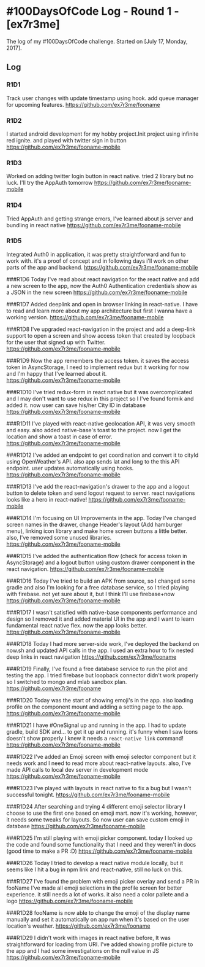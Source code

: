 # #100DaysOfCode Log - Round 1 - [ex7r3me]

The log of my #100DaysOfCode challenge. Started on [July 17, Monday, 2017].

## Log

### R1D1

Track user changes with update timestamp using hook. add queue manager for upcoming features. https://github.com/ex7r3me/fooname

### R1D2

I started android development for my hobby project.Init project using infinite red ignite. and played with twitter sign in button https://github.com/ex7r3me/fooname-mobile

### R1D3

Worked on adding twitter login button in react native. tried 2 library but no luck. I'll try the AppAuth tomorrow https://github.com/ex7r3me/fooname-mobile

### R1D4

Tried AppAuth and getting strange errors, I've learned about js server and bundling in react native https://github.com/ex7r3me/fooname-mobile

### R1D5

Integrated Auth0 in application, it was pretty straightforward and fun to work with. it's a proof of concept and in following days i'll work on other parts of the app and backend.
https://github.com/ex7r3me/fooname-mobile

###R1D6
Today I've read about react navigation for the react native and add a new screen to the app, now the Auth0 Authentication credentials show as a JSON in the new screen
https://github.com/ex7r3me/fooname-mobile

###R1D7
Added deeplink and open in browser linking in react-native. I have to read and learn more about my app architecture but first I wanna have a working version.
https://github.com/ex7r3me/fooname-mobile

###R1D8
I've upgraded react-navigation in the project and add a deep-link support to open a screen and show access token that created by loopback for the user that signed up with Twitter.
https://github.com/ex7r3me/fooname-mobile

###R1D9
Now the app remembers the access token. it saves the access token in AsyncStorage, I need to implement redux but it working for now and I'm happy that I've learned about it.
https://github.com/ex7r3me/fooname-mobile

###R1D10
I've tried redux-form in react native but it was overcomplicated and I may don't want to use redux in this project so I I've found formik and added it. now user can save his/her City ID in database
https://github.com/ex7r3me/fooname-mobile

###R1D11
I've played with react-native geolocation API, it was very smooth and easy. also added native-base's toast to the project. now I get the location and show a toast in case of error. https://github.com/ex7r3me/fooname-mobile

###R1D12
I've added an endpoint to get coordination and convert it to cityId using OpenWeather's API. also app sends lat and long to the this API endpoint. user updates automatically using hooks. https://github.com/ex7r3me/fooname-mobile

###R1D13
I've add the react-navigation's drawer to the app and a logout button to delete token and send logout request to server. react navigations looks like a hero in react-native! https://github.com/ex7r3me/fooname-mobile

###R1D14
I'm focusing on UI Improvements in the app. Today I've changed screen names in the drawer, change Header's layout (Add hamburger menu), linking icon library and make home screen buttons a little better. also, I've removed some unused libraries. https://github.com/ex7r3me/fooname-mobile

###R1D15
I've added the authentication flow (check for access token in AsyncStorage) and a logout button using custom drawer component in the react navigation. https://github.com/ex7r3me/fooname-mobile

###R1D16
Today I've tried to build an APK from source, so I changed some gradle and also I'm looking for a free database service, so I tried playing with firebase.
not yet sure about it, but I think I'll use firebase+now
https://github.com/ex7r3me/fooname-mobile

###R1D17
I wasn't satisfied with native-base components performance and design so I removed it and added material UI in the app and I want to learn fundamental react native flex. now the app looks better. https://github.com/ex7r3me/fooname-mobile

###R1D18
Today I had more server-side work, I've deployed the backend on now.sh and updated API calls in the app. I used an extra hour to fix nested deep links in react navigation
https://github.com/ex7r3me/fooname

###R1D19
Finally, I've found a free database service to run the pilot and testing the app. I tried firebase but loopback connector didn't work properly so I switched to mongo and mlab sandbox plan. https://github.com/ex7r3me/fooname

###R1D20
Today was the start of showing emoji's in the app. also loading profile on the component mount and adding a setting page to the app. https://github.com/ex7r3me/fooname-mobile

###R1D21
I have #OneSignal up and running in the app. I had to update gradle, build SDK and... to get it up and running. it's funny when I saw Icons doesn't show properly I knew it needs a `react-native link` command! https://github.com/ex7r3me/fooname-mobile

###R1D22
I've added an Emoji screen with emoji selector component but it needs work and I need to read more about react-native layouts. also, I've made API calls to local dev server in development mode https://github.com/ex7r3me/fooname-mobile

###R1D23
I've played with layouts in react native to fix a bug but I wasn't successful tonight. https://github.com/ex7r3me/fooname-mobile

###R1D24
After searching and trying 4 different emoji selector library I choose to use the first one based on emoji mart. now it's working, however, it needs some tweaks for layouts.
So now user can save custom emoji in database https://github.com/ex7r3me/fooname-mobile

###R1D25
I'm still playing with emoji picker component. today I looked up the code and found some functionality that I need and they weren't in docs (good time to make a PR :D) https://github.com/ex7r3me/fooname-mobile

###R1D26
Today I tried to develop a react native module locally, but it seems like I hit a bug in npm link and react-native, still no luck on this.

###R1D27
I've found the problem with emoji picker overlay and send a PR 
in fooName I've made all emoji selections in the profile screen for better experience. it still needs a lot of works. it also need a color pallete and a logo
https://github.com/ex7r3me/fooname-mobile

###R1D28
fooName is now able to change the emoji of the display name manually and set it automatically on app run when it's based on the user location's weather.
https://github.com/ex7r3me/fooname

###R1D29
I didn't work with images in react native before, It was straightforward for loading from URI. I've added showing profile picture to the app and I had some investigations on the null value in JS  https://github.com/ex7r3me/fooname-mobile